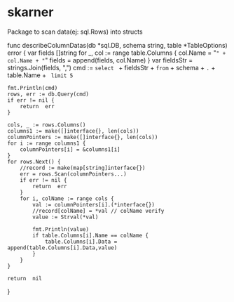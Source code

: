 # skarner
Package to scan data(ej: sql.Rows) into structs

func describeColumnDatas(db *sql.DB, schema string, table *TableOptions) error {
	var fields []string
	for _, col := range table.Columns {
		col.Name = "`" + col.Name + "`"
		fields = append(fields, col.Name)
	}
	var fieldsStr = strings.Join(fields, ",")
	cmd := `select ` + fieldsStr + ` from ` + schema + `.` + table.Name + ` limit 5`

	fmt.Println(cmd)
	rows, err := db.Query(cmd)
	if err != nil {
		return  err
	}

	cols, _ := rows.Columns()
	columns1 := make([]interface{}, len(cols))
	columnPointers := make([]interface{}, len(cols))
	for i := range columns1 {
		columnPointers[i] = &columns1[i]
	}
	for rows.Next() {
		//record := make(map[string]interface{})
		err = rows.Scan(columnPointers...)
		if err != nil {
			return  err
		}
		for i, colName := range cols {
			val := columnPointers[i].(*interface{})
			//record[colName] = *val // colName verify
			value := Strval(*val)

			fmt.Println(value)
			if table.Columns[i].Name == colName {
				table.Columns[i].Data = append(table.Columns[i].Data,value)
			}
		}
	}

	return  nil
}
